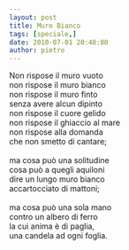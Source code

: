 ```yaml
---
layout: post
title: Muro Bianco
tags: [speciale,]
date: 2010-07-01 20:48:00
author: pietro
---
```

Non rispose il muro vuoto<br/>non rispose il muro bianco<br/>non rispose il muro finto<br/>senza avere alcun dipinto<br/>non rispose il cuore gelido<br/>non rispose il ghiaccio al mare<br/>non rispose alla domanda<br/>che non smetto di cantare;<br/><br/>ma cosa può una solitudine<br/>cosa può a quegli aquiloni<br/>dire un lungo muro bianco<br/>accartocciato di mattoni;<br/><br/>ma cosa può una sola mano<br/>contro un albero di ferro<br/>la cui anima è di paglia,<br/>una candela ad ogni foglia.
